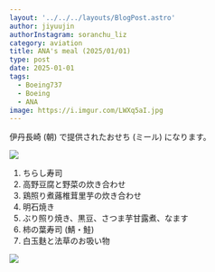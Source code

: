 ```yaml
---
layout: '../../../layouts/BlogPost.astro'
author: jiyuujin
authorInstagram: soranchu_liz
category: aviation
title: ANA's meal (2025/01/01)
type: post
date: 2025-01-01
tags:
  - Boeing737
  - Boeing
  - ANA
image: https://i.imgur.com/LWXq5aI.jpg
---
```


伊丹長崎 (朝) で提供されたおせち (ミール) になります。

![](/assets/img/20250101/kinaishoku_1.JPG)

1. ちらし寿司
2. 高野豆腐と野菜の炊き合わせ
3. 鶏照り煮蕗椎茸里芋の炊き合わせ
4. 明石焼き
5. ぶり照り焼き、黒豆、さつま芋甘露煮、なます
6. 柿の葉寿司 (鯖・鮭)
7. 白玉麩と法草のお吸い物

![](/assets/img/20250101/kinaishoku_2.JPG)
